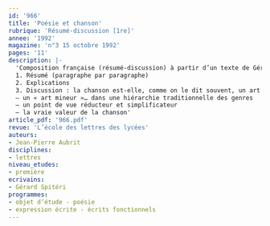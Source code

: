 ```yaml
---
id: '966'
title: 'Poésie et chanson'
rubrique: 'Résumé-discussion [1re]'
annee: '1992'
magazine: 'n°3 15 octobre 1992'
pages: '11'
description: |-
  'Composition française (résumé-discussion) à partir d’un texte de Gérard Spitéri donné au baccalauréat en 1982…
  1. Résumé (paragraphe par paragraphe)
  2. Explications
  3. Discussion : la chanson est-elle, comme on le dit souvent, un art mineur ?
  – un « art mineur »… dans une hiérarchie traditionnelle des genres
  – un point de vue réducteur et simplificateur
  – la vraie valeur de la chanson'
article_pdf: '966.pdf'
revue: 'L’école des lettres des lycées'
auteurs:
- Jean-Pierre Aubrit
disciplines:
- lettres
niveau_etudes:
- première
ecrivains:
- Gérard Spitéri
programmes:
- objet d’étude - poésie
- expression écrite - écrits fonctionnels
---
```

